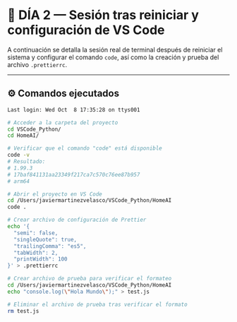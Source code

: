 # 🧩 DÍA 2 — Sesión tras reiniciar y configuración de VS Code

A continuación se detalla la sesión real de terminal después de reiniciar el sistema y configurar el comando `code`, así como la creación y prueba del archivo `.prettierrc`.

---

## ⚙️ Comandos ejecutados

```bash
Last login: Wed Oct  8 17:35:28 on ttys001

# Acceder a la carpeta del proyecto
cd VSCode_Python/
cd HomeAI/

# Verificar que el comando "code" está disponible
code -v
# Resultado:
# 1.99.3
# 17baf841131aa23349f217ca7c570c76ee87b957
# arm64

# Abrir el proyecto en VS Code
cd /Users/javiermartinezvelasco/VSCode_Python/HomeAI
code .

# Crear archivo de configuración de Prettier
echo '{
  "semi": false,
  "singleQuote": true,
  "trailingComma": "es5",
  "tabWidth": 2,
  "printWidth": 100
}' > .prettierrc

# Crear archivo de prueba para verificar el formateo
cd /Users/javiermartinezvelasco/VSCode_Python/HomeAI
echo "console.log(\"Hola Mundo\");" > test.js

# Eliminar el archivo de prueba tras verificar el formato
rm test.js

